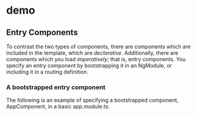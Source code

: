 # demo
## Entry Components
To contrast the two types of components, there are components which are included in the template, which are _declarative_. 
Additionally, there are components which you load _imperatively_; that is, entry components. You specify an entry component 
by bootstrapping it in an NgModule, or including it in a routing definition.
### A bootstrapped entry component
The following is an example of specifying a bootstrapped component, AppComponent, in a basic app.module.ts:




